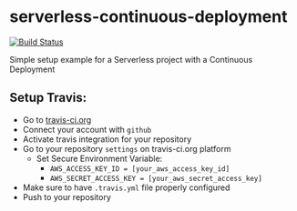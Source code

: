 # serverless-continuous-deployment
[![Build Status](https://travis-ci.org/AlessioCoser/serverless-continuous-integration.svg?branch=master)](https://travis-ci.org/AlessioCoser/serverless-continuous-integration)

Simple setup example for a Serverless project with a Continuous Deployment

## Setup Travis:

- Go to [travis-ci.org](https://travis-ci.org/)
- Connect your account with `github`
- Activate travis integration for your repository
- Go to your repository `settings` on travis-ci.org platform
  - Set Secure Environment Variable:
     - `AWS_ACCESS_KEY_ID = [your_aws_access_key_id]`
     - `AWS_SECRET_ACCESS_KEY = [your_aws_secret_access_key]`
- Make sure to have `.travis.yml` file properly configured
- Push to your repository
